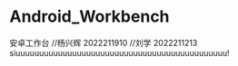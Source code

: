 # Android_Workbench
安卓工作台
//杨兴辉 2022211910
//刘学 2022211213
siuuuuuuuuuuuuuuuuuuuuuuuuuuuuuuuuuuuuuuuuuuuuu!

